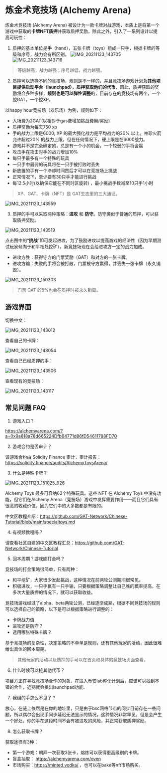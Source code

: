 # 炼金术竞技场 (Alchemy Arena)

炼金术竞技场 (Alchemy Arena) 被设计为一款卡牌对战游戏，本质上是将第一个游戏中获取的**卡牌NFT质押**并获取质押奖励，除此之外，引入了一系列设计以提高可玩性：

1. 质押的基本单位是**手**（hand），五张卡牌（toys）组成一只手，根据卡牌的等级和序号，战力会有所区别。
![IMG_20211123_143705](IMG_20211123_143705.jpg)
![IMG_20211123_143716](IMG_20211123_143716.jpg)

> 等级越高，战力越强；序号越低，战力越强。

2. 质押可以选择不同的竞技场，规则是不一样的，并且竞技场游戏计划**为其他项目提供启动平台（launchpad），质押获取他们的代币**，因此，质押获取的奖励将会多种多样，**规则也是可以弹性调整**的，目前存在的竞技场有两个，一个挖GAT，一个挖XP。

以happy hour竞技场（欢乐场）为例，规则如下：

* 入场费为2GAT(以相对于gas费增加挑战费用/奖励)
* 质押奖励为每天750 xp
* 手的战力上限是6000; XP 的最大强化战力是平均战力的20% 以上。袖珍火箭允许超过20% 的战力上限，但在任何情况下，硬上限是在6000战力。
* 游戏并不是完全确定的，总是有一个小的机会，一个较弱的手将会赢
* 攻击手在攻击时手的战力增加10%
* 每只手最多有一个特殊的玩具
* 一只手中最弱的玩具将在一只手被打败时丢失
* 新放置的手有一个冷却时间然后才可以在竞技场上挑战
* 正常情况下，至少要有30只手才能进行挑战
* 每12.5小时(以确保它能在不同时区旋转) ，最小挑战手数减至10只手1小时

> XP、GAT、卡牌（NFT）是 GAT生态里的三大通证。

![IMG_20211123_143559](IMG_20211123_143559.jpg)

3. 质押的手可以采取两种策略：**进攻** 和 **防守**。防守类似于普通的质押，可以获取质押奖励。

![IMG_20211123_143519](IMG_20211123_143519.jpg)

点击图中的“**挑战**”即可发起进攻，为了鼓励进攻以提高游戏的经济性（因为早期测试玩家倾向于和平相处挖矿），新竞技场现在会给进攻方一定的战力加成。

- 进攻方胜：获得守方的门票奖励（GAT）和对方的一张卡牌。
- 进攻方输：失败的手将会被打散，门票被守方赢得，并丢失一张卡牌（永久销毁）。

![IMG_20211123_150303](IMG_20211123_150303.jpg)

> 门票 GAT 的5%也会在质押时被永久销毁。

## 游戏界面

切换中文：

![IMG_20211123_143012](IMG_20211123_143012.jpg)

查看自己的卡牌：

![IMG_20211123_143054](IMG_20211123_143054.jpg)

查看自己已经质押的手：

![IMG_20211123_143506](IMG_20211123_143506.jpg)

查看现有的竞技场：

![IMG_20211123_143117](IMG_20211123_143117.jpg)

## 常见问题 FAQ

1. 游戏入口？

 https://alchemyarena.com/?a=0x9a818a78d665224Dfb84771d86fD54611788FD70

2. 游戏合约是否审计？

该游戏合约由 Solidity Finance 审计，审计报告：https://solidity.finance/audits/AlchemyToysArena/

3. 什么是特殊卡牌？

![IMG_20211123_151025_926](IMG_20211123_151025_926.jpg)

Alchemy Toys 最多可容纳63个特殊玩具。这些 NFT 在 Alchemy Toys 中没有功能，但它们在Alchemy Arena（竞技场）游戏中发挥重要作用——而且它们具有很高的收藏价值，因为它们中的大多数都是有限的。

中文区教程介绍：https://github.com/GAT-Network/Chinese-Tutorial/blob/main/specialtoys.md

4. 有视频教程吗？

请查看社区自建的中文区教程汇总：https://github.com/GAT-Network/Chinese-Tutorial

5. 回本周期？游戏能打金吗？

竞技场的打金策略很简单，只有两种：

- 和平挖矿，大家很少发起挑战，这种情况在前两轮公测期间很常见。
- 积极进攻，一只手赢有一只手输，只要根据策略调整让自己胜的概率提高，在多次大量质押的情况下，就可以获取收益。

竞技场游戏经过了alpha、beta两轮公测，已经逐渐成熟，根据不同竞技场的规则可以选择自己的策略，以下是可以根据策略进行调整的：

- 卡牌战力值
- 进攻还是防守？
- 选用哪张特殊卡牌？

基于竞技场的复杂性，决定策略的不单单是规则，还有其他玩家的活动，因此很难给出具体的回本周期。

> 其他玩家的活动以及质押的手可以在首页和具体的竞技场页面查看。

6. 什么时候可以挖其他代币？

项目方正在寻找竞技场合作的对象，在进入币安lab孵化计划后，应该可以找到不错的合作，近期就会推出launchpad功能。

7. 我组的手怎么不见了？

放心，在链上依然是在你的地址里，只是由于bsc网络节点的同步目前存在一些问题，所以偶尔会出现手同步延迟无法显示的情况，这种情况非常罕见，但是会产生一个好处，你的手在这段时间不会有被进攻的风险，并正常获取质押奖励。

8. 怎么获取卡牌？

获取途径有3种：

- 第一个游戏：朝拜一次获取3张卡，熔炼可以获得更高级别的卡牌。
- 盲盒抽取： https://alchemyarena.com/oven
- 市场购买：https://minted.vodka/ ，也可以在bake等nft市场购买。

